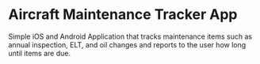 # Aircraft Maintenance Tracker App

Simple iOS and Android Application that tracks maintenance items such as
annual inspection, ELT, and oil changes and reports to the user how long until
items are due.
